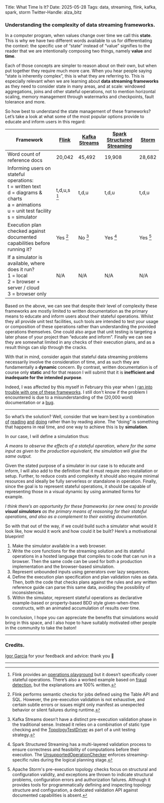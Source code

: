 Title: What Time Is It? 
Date: 2025-05-28
Tags: data, streaming, flink, kafka, spark, storm
Twitter-Handle: alza_bitz

### Understanding the complexity of data streaming frameworks.

In a computer program, when values change over time we call this **state**. This is why we have two different words available to us for differentiating the context: the specific use of “state” instead of “value” signifies to the reader that we are intentionally composing two things, namely **value** and **time**.

Each of those concepts are simpler to reason about on their own, but when put together they require much more care. When you hear people saying “state is inherently complex”, this is what they are referring to. This is especially relevant when we are learning about **data streaming frameworks** as they need to consider state in many areas, and at scale: windowed aggregations, joins and other stateful operations, not to mention horizontal scaling, memory management through watermarks and checkpoints, fault tolerance and more.

So how best to understand the state management of these frameworks? Let’s take a look at what some of the most popular options provide to educate and inform users in this regard:

| Framework                                                                                                                                         | [Flink](https://flink.apache.org/) | [Kafka Streams](https://kafka.apache.org/documentation/streams/) | [Spark Structured Streaming](https://spark.apache.org/streaming/) | [Storm](https://storm.apache.org/) |
| ------------------------------------------------------------------------------------------------------------------------------------------------- | ---------------------------------- | ---------------------------------------------------------------- | ----------------------------------------------------------------- | ---------------------------------- |
| Word count of reference docs                                                                                                                      | 20,042                             | 45,492                                                           | 19,908                                                            | 28,682                             |
| Informing users on stateful operations:<br>t = written text<br>d = diagrams & charts<br>a = animations<br>u = unit test facility<br>s = simulator | t,d,u,s [^1]                           | t,d,u                                                            | t,d,u                                                             | t,d,u                              |
| Execution plan checked against documented capabilities before running it?                                                                         | Yes [^2]                                | No [^3]                                                              | Yes [^4]                                                              | Yes [^5]                               |
| If a simulator is available, where does it run?<br>1 = local<br>2 = browser + server / cloud<br>3 = browser only                                  | N/A                                | N/A                                                              | N/A                                                               | N/A                                |

Based on the above, we can see that despite their level of complexity these frameworks are mostly limited to written documentation as the primary means to educate and inform users about their stateful operations. Whilst they all provide unit test facilities, such tools are intended to test your usage or composition of these operations rather than understanding the provided operations themselves. One could also argue that unit testing is targeting a later phase of your project than “educate and inform”. Finally we can see they are somewhat limited in any checks of their execution plans, and as a result things can slip through the cracks.

With that in mind, consider again that stateful data streaming problems necessarily involve the consideration of time, and as such they are fundamentally a **dynamic** concern. By contrast, written documentation is of course only **static** and for that reason I will submit that it is **inefficient and inadequate for the intended purpose**.

Indeed, I was affected by this myself in February this year when I [ran into trouble with one of these frameworks](https://stackoverflow.com/questions/79476798/spark-structured-streaming-empty-result-for-a-stream-stream-inner-join-to-compu). I still don't know if the problem I encountered is due to a misunderstanding of the (20,000 word) documentation or a [bug](https://issues.apache.org/jira/browse/SPARK-51399).

***

So what’s the solution? Well, consider that we learn best by a combination [of](https://practera.com/what-is-the-experiential-learning-theory-of-david-kolb) [reading](https://citl.indiana.edu/teaching-resources/evidence-based/active-learning.html) [and](https://www.psychologymadeeasy.in/posts/levels-of-processing-craik-and-lockhart) [doing](https://en.wikipedia.org/wiki/Generation_effect) rather than by reading alone. The “doing” is something that happens in real time, and one way to achieve this is by **simulation**.

In our case, I will define a simulation thus:

_A means to observe the effects of a stateful operation, where for the same input as given to the production equivalent, the simulation will give the same output._

Given the stated purpose of a simulator in our case is to educate and inform, I will also add to the definition that it must require zero installation or setup. Further, to reduce costs and complexity it should also require minimal resources and ideally be fully serverless or standalone in operation. Finally, since the goal is to represent stateful operations, it should be capable of representing those in a visual dynamic by using animated forms for example.

_I think there’s an opportunity for these frameworks (or new ones) to provide **visual simulators** as the primary means of reasoning for their stateful operations, and also as a complement to their existing documentation._

So with that out of the way, if we could build such a simulator what would it look like, how would it work and how could it be built? Here’s a motivational blueprint!

1. Make the simulator available in a web browser.
1. Write the core functions for the streaming solution and its stateful operations in a hosted language that compiles to code that can run in a browser. Then the same code can be used for both a production implementation and the browser-based simulation.
1. Represent unbounded inputs using generators over lazy sequences.
1. Define the execution plan specification and plan validation rules as data. Then, both the code that checks plans against the rules and any written reference guide can parse this same data, avoiding the possibility of inconsistencies.
1. Within the simulator, represent stateful operations as declarative example-based or property-based BDD style given-when-then constructs, with an animated accumulation of results over time.

In conclusion, I hope you can appreciate the benefits that simulations would bring in this space, and I also hope to have suitably motivated other people in the community to take the baton!

***

### Credits.

[Igor Garcia](https://www.linkedin.com/in/garciaigor) for your feedback and advice: thank you 🙏

***

[^1]: Flink provides an [operations playground](https://nightlies.apache.org/flink/flink-docs-release-2.0/docs/try-flink/flink-operations-playground) but it doesn’t specifically cover stateful operations. There’s also a worked example based on [fraud detection](https://nightlies.apache.org/flink/flink-docs-release-2.0/docs/try-flink/datastream), but the explanations are 100% written.
[^2]: Flink performs semantic checks for jobs defined using the Table API and SQL. However, the pre-execution validation is not exhaustive, and certain subtle errors or issues might only manifest as unexpected behavior or silent failures during runtime.
[^3]: Kafka Streams doesn’t have a distinct pre-execution validation phase in the traditional sense. Instead it relies on a combination of static type checking and the [TopologyTestDriver](https://www.confluent.io/blog/test-kafka-streams-with-topologytestdriver/) as part of a unit testing strategy.
[^4]: Spark Structured Streaming has a multi-layered validation process to ensure correctness and feasibility of computations before their execution. The [UnsupportedOperationChecker](https://books.japila.pl/spark-structured-streaming-internals/UnsupportedOperationChecker) enforces streaming-specific rules during the logical planning stage.
[^5]: Apache Storm's pre-execution topology checks focus on structural and configuration validity, and exceptions are thrown to indicate structural problems, configuration errors and authorization failures. Although it provides tools for programmatically defining and inspecting topology structure and configuration, a dedicated validation API against documented capabilities is absent.